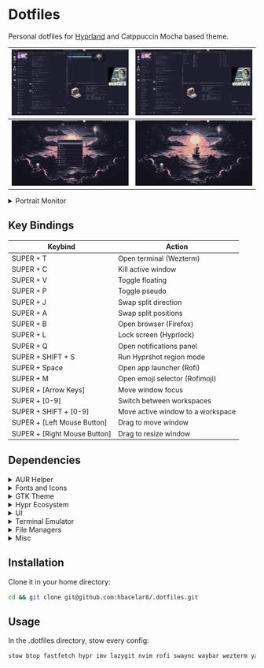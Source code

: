 # Dotfiles

Personal dotfiles for [Hyprland](https://hyprland.org/) and Catppuccin Mocha
based theme.

| ![Image 1](screenshots/all.png)       | ![Image 2](screenshots/all2.png)    |
|---------------------------------------|-------------------------------------|
| ![Image 3](screenshots/launcher.png)  | ![Image 4](screenshots/screen1.png) |

<details>
  <summary>Portrait Monitor</summary>

  ![Image 4](screenshots/screen2.png)

</details>

## Key Bindings

| Keybind                       | Action                              |
|-------------------------------|-------------------------------------|
| SUPER + T                     | Open terminal (Wezterm)             |
| SUPER + C                     | Kill active window                  |
| SUPER + V                     | Toggle floating                     |
| SUPER + P                     | Toggle pseudo                       |
| SUPER + J                     | Swap split direction                |
| SUPER + A                     | Swap split positions                |
| SUPER + B                     | Open browser (Firefox)              |
| SUPER + L                     | Lock screen (Hyprlock)              |
| SUPER + Q                     | Open notifications panel            |
| SUPER + SHIFT + S             | Run Hyprshot region mode            |
| SUPER + Space                 | Open app launcher (Rofi)            |
| SUPER + M                     | Open emoji selector (Rofimoji)      |
| SUPER + [Arrow Keys]          | Move window focus                   |
| SUPER + [0-9]                 | Switch between workspaces           |
| SUPER + SHIFT + [0-9]         | Move active window to a workspace   |
| SUPER + [Left Mouse Button]   | Drag to move window                 |
| SUPER + [Right Mouse Button]  | Drag to resize window               |

## Dependencies

<details>
  <summary>AUR Helper</summary>

  ```bash
  sudo pacman -S --needed base-devel
  git clone https://aur.archlinux.org/paru.git
  cd paru
  makepkg -si
  ```

</details>

<details>
  <summary>Fonts and Icons</summary>

  ```bash
  sudo pacman -S ttf-fantasque-nerd ttf-jetbrains-mono-nerd ttf-nerd-fonts-symbols papirus-icon-theme
  ```

</details>

<details>
  <summary>GTK Theme</summary>

  ```bash
  sudo pacman -S xdg-desktop-portal-gtk
  ```

  ```bash
  paru -S catppuccin-gtk-theme-mocha
  ```

</details>

<details>
  <summary>Hypr Ecosystem</summary>

  ```bash
  sudo pacman -S hyprland hyprpaper hyprlock xdg-desktop-portal-hyprland hyprutils
  ```

  ```bash
  paru -S hyprshot
  ```

</details>

<details>
  <summary>UI</summary>

  ```bash
  sudo pacman -S waybar rofi-wayland swaync rofimoji
  ```

</details>

<details>
  <summary>Terminal Emulator</summary>

  ```bash
  sudo pacman -S wezterm
  ```

</details>

<details>
  <summary>File Managers</summary>

  ```bash
  sudo pacman -S yazi nautilus
  ```

  ---
  **_NOTE:_**

  For MTP to be shown on Nautilus

  ```bash
  sudo pacman -S gvfs-mtp
  ```
  ---

</details>

<details>
  <summary>Misc</summary>

  ```bash
  sudo pacman -S fastfetch btop imv neovim lazygit udiskie
  ```

</details>

## Installation

Clone it in your home directory:

```bash
cd && git clone git@github.com:hbacelar8/.dotfiles.git
```

## Usage

In the .dotfiles directory, stow every config:

```bash
stow btop fastfetch hypr imv lazygit nvim rofi swaync waybar wezterm yazi zsh
```
